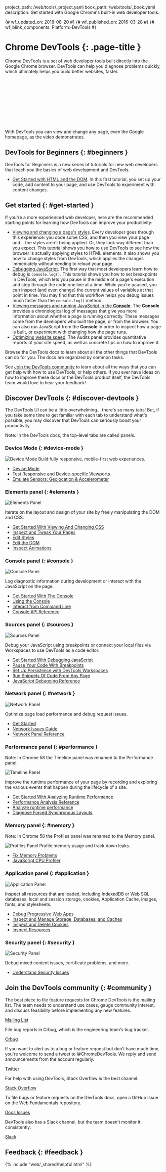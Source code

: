 project_path: /web/tools/_project.yaml
book_path: /web/tools/_book.yaml
description: Get started with Google Chrome's built-in web developer tools.

{# wf_updated_on: 2018-08-20 #}
{# wf_published_on: 2016-03-28 #}
{# wf_blink_components: Platform>DevTools #}

# Chrome DevTools {: .page-title }

Chrome DevTools is a set of web developer tools built directly into the Google Chrome browser.
DevTools can help you diagnose problems quickly, which ultimately helps you build better
websites, faster.

<div class="video-wrapper">
  <iframe class="devsite-embedded-youtube-video" data-video-id="G_P6rpRSr4g"
          data-autohide="1" data-showinfo="0" frameborder="0" allowfullscreen>
  </iframe>
</div>

With DevTools you can view and change any page, even the Google homepage, as the video
demonstrates.

## DevTools for Beginners {: #beginners }

DevTools for Beginners is a new series of tutorials for new web developers that teach you the basics
of web development and DevTools.

* [Get Started with HTML and the DOM](/web/tools/chrome-devtools/beginners/html). In this first tutorial,
  you set up your code, add content to your page, and use DevTools to experiment with content changes.

## Get started {: #get-started }

If you're a more experienced web developer, here are the recommended starting points for learning how
DevTools can improve your productivity:

* [Viewing and changing a page's styles](/web/tools/chrome-devtools/css/). Every developer goes
  through this experience: you code some CSS, and then you view your page and... the styles
  aren't being applied. Or, they look way different than you expect. This tutorial shows you how
  to use DevTools to see how the browser is actually applying styles to HTML elements. It also
  shows you how to change styles from DevTools, which applies the changes immediately without
  needing to reload your page.
* [Debugging JavaScript](/web/tools/chrome-devtools/javascript/). The first way that most
  developers learn how to debug is `console.log()`. This tutorial shows you how to set breakpoints
  in DevTools, which lets you pause in the middle of a page's execution and step through the
  code one line at a time. While you're paused, you can inspect (and even change) the current
  values of variables at that point in time. You may find that this workflow helps you
  debug issues much faster than the `console.log()` method.
* [Viewing messages and running JavaScript in the **Console**](console/get-started). The
  **Console** provides a chronological log of messages that give you more information about
  whether a page is running correctly. These messages come from the developers who built the
  page, or from the browser. You can also run JavaScript from the **Console** in order to
  inspect how a page is built, or experiment with changing how the page runs.
* [Optimizing website speed](/web/tools/chrome-devtools/speed/get-started). The Audits panel
  provides quantitative reports of your site speed, as well as concrete tips on how to improve it.

Browse the DevTools docs to learn about all the other things that DevTools can do for you.
The docs are organized by common tasks.

See [Join the DevTools community](#community) to learn about all the ways that you can
get help with how to use DevTools, or help others. If you ever have ideas on how to improve these
docs or the DevTools product itself, the DevTools team would love to hear your feedback!

## Discover DevTools {: #discover-devtools }

The DevTools UI can be a little overwhelming... there's so many tabs! But, if you take some
time to get familiar with each tab to understand what's possible, you may discover that DevTools
can seriously boost your productivity.

Note: In the DevTools docs, the top-level tabs are called panels.

### Device Mode {: #device-mode }

<img src="images/device-mode.png" alt="Device Mode" class="attempt-right">
Build fully responsive, mobile-first web experiences.</p>

* [Device Mode](/web/tools/chrome-devtools/device-mode/)
* [Test Responsive and Device-specific Viewports](/web/tools/chrome-devtools/device-mode/emulate-mobile-viewports)
* [Emulate Sensors: Geolocation &amp; Accelerometer](/web/tools/chrome-devtools/device-mode/device-input-and-sensors)

<div style="clear:both;"></div>

### Elements panel {: #elements }

<img src="images/panels/elements.png" alt="Elements Panel" class="attempt-right">

Iterate on the layout and design of your site by freely manipulating the DOM and CSS.

* [Get Started With Viewing And Changing CSS](/web/tools/chrome-devtools/css/)
* [Inspect and Tweak Your Pages](/web/tools/chrome-devtools/inspect-styles/)
* [Edit Styles](/web/tools/chrome-devtools/inspect-styles/edit-styles)
* [Edit the DOM](/web/tools/chrome-devtools/inspect-styles/edit-dom)
* [Inspect Animations](/web/tools/chrome-devtools/inspect-styles/animations)

<div style="clear:both;"></div>

### Console panel {: #console }

<img src="images/panels/console.png" alt="Console Panel" class="attempt-right">

Log diagnostic information during development or interact with the JavaScript on the page.

* [Get Started With The Console](/web/tools/chrome-devtools/console/get-started)
* [Using the Console](/web/tools/chrome-devtools/console/)
* [Interact from Command Line](/web/tools/chrome-devtools/console/command-line-reference)
* [Console API Reference](/web/tools/chrome-devtools/console/console-reference)

<div style="clear:both;"></div>

### Sources panel {: #sources }

<img src="images/panels/sources.png" alt="Sources Panel" class="attempt-right">

Debug your JavaScript using breakpoints or connect your local files via Workspaces to use
DevTools as a code editor.

* [Get Started With Debugging JavaScript](/web/tools/chrome-devtools/javascript)
* [Pause Your Code With Breakpoints](/web/tools/chrome-devtools/javascript/breakpoints)
* [Set Up Persistence with DevTools Workspaces](/web/tools/setup/setup-workflow)
* [Run Snippets Of Code From Any Page](/web/tools/chrome-devtools/snippets)
* [JavaScript Debugging Reference](/web/tools/chrome-devtools/javascript/reference)

<div style="clear:both;"></div>

### Network panel {: #network }

<img src="images/panels/network.png" alt="Network Panel" class="attempt-right">

Optimize page load performance and debug request issues.

* [Get Started](/web/tools/chrome-devtools/network-performance/)
* [Network Issues Guide](/web/tools/chrome-devtools/network-performance/issues)
* [Network Panel Reference](/web/tools/chrome-devtools/network-performance/reference)

<div style="clear:both;"></div>

### Performance panel {: #performance }

Note: In Chrome 58 the Timeline panel was renamed to the Performance panel.

<img src="images/panels/performance.png" alt="Timeline Panel" class="attempt-right">

Improve the runtime performance of your page by recording and exploring the
various events that happen during the lifecycle of a site.

* [Get Started With Analyzing Runtime Performance][runtimegs]
* [Performance Analysis Reference](/web/tools/chrome-devtools/evaluate-performance/reference)
* [Analyze runtime performance](/web/tools/chrome-devtools/rendering-tools/)
* [Diagnose Forced Synchronous Layouts](/web/tools/chrome-devtools/rendering-tools/forced-synchronous-layouts)

[runtimegs]: /web/tools/chrome-devtools/evaluate-performance/

<div style="clear:both;"></div>

### Memory panel {: #memory }

Note: In Chrome 58 the Profiles panel was renamed to the Memory panel.

<img src="images/panels/memory.png" alt="Profiles Panel" class="attempt-right">
Profile memory usage and track down leaks.

* [Fix Memory Problems](/web/tools/chrome-devtools/memory-problems/)
* [JavaScript CPU Profiler](/web/tools/chrome-devtools/rendering-tools/js-execution)

<div style="clear:both;"></div>

### Application panel {: #application }

<img src="images/panels/application.png" alt="Application Panel" class="attempt-right">

Inspect all resources that are loaded, including IndexedDB or Web SQL databases, local and
session storage, cookies, Application Cache, images, fonts, and stylesheets.

* [Debug Progressive Web Apps](/web/tools/chrome-devtools/progressive-web-apps)
* [Inspect and Manage Storage, Databases, and Caches](/web/tools/chrome-devtools/manage-data/local-storage)
* [Inspect and Delete Cookies](/web/tools/chrome-devtools/manage-data/cookies)
* [Inspect Resources](/web/tools/chrome-devtools/manage-data/page-resources)

<div style="clear:both;"></div>

### Security panel {: #security }

<img src="images/panels/security.png" alt="Security Panel" class="attempt-right">

Debug mixed content issues, certificate problems, and more.

* [Understand Security Issues](/web/tools/chrome-devtools/security)

<div style="clear:both;"></div>

## Join the DevTools community {: #community }

<style>
  .cdt-but {
    display: inline-block;
  }
</style>

The best place to file feature requests for Chrome DevTools is the mailing list.
The team needs to understand use cases, gauge community interest, and discuss
feasibility before implementing any new features.

<a class="button button-primary gc-analytics-event cdt-but"
   href="https://groups.google.com/forum/#!forum/google-chrome-developer-tools"
   data-category="DevTools" data-label="Home / Mailing List">Mailing List</a>

File bug reports in Crbug, which is the engineering team's bug tracker.

<a class="button button-primary gc-analytics-event" href="https://crbug.com"
   data-category="DevTools" data-label="Home / Crbug">Crbug</a>

If you want to alert us to a bug or feature request but don't have much time,
you're welcome to send a tweet to @ChromeDevTools. We reply and send
announcements from the account regularly.

<a class="button button-primary gc-analytics-event"
   data-category="DevTools" data-label="Home / Twitter"
   href="https://twitter.com/ChromeDevTools">Twitter</a>

For help with using DevTools, Stack Overflow is the best channel.

<a class="button button-primary gc-analytics-event cdt-but"
   href="https://stackoverflow.com/questions/ask?tags=google-chrome-devtools"
   data-category="DevTools" data-label="Home / Stack Overflow">
  Stack Overflow
</a>

To file bugs or feature requests on the DevTools docs, open a GitHub issue
on the Web Fundamentals repository.

<a class="button button-primary gc-analytics-event"
   href="https://github.com/google/webfundamentals/issues/new"
   data-category="DevTools" data-label="Home / GitHub">Docs Issues</a>

DevTools also has a Slack channel, but the team doesn't monitor it
consistently.

<a class="button button-primary gc-analytics-event"
   href="https://chromiumdev.slack.com/messages/devtools/"
   data-category="DevTools" data-label="Home / Slack">Slack</a>

## Feedback {: #feedback }

{% include "web/_shared/helpful.html" %}
